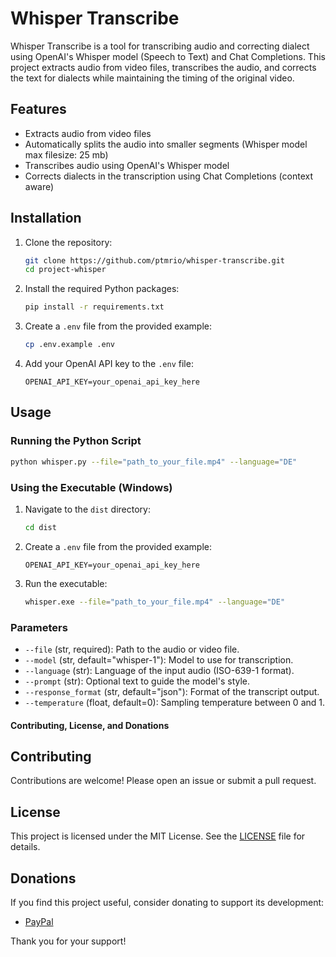 # Whisper Transcribe

Whisper Transcribe is a tool for transcribing audio and correcting dialect using OpenAI's Whisper model (Speech to Text) and Chat Completions. This project extracts audio from video files, transcribes the audio, and corrects the text for dialects while maintaining the timing of the original video.

## Features

- Extracts audio from video files
- Automatically splits the audio into smaller segments (Whisper model max filesize: 25 mb)
- Transcribes audio using OpenAI's Whisper model
- Corrects dialects in the transcription using Chat Completions (context aware)

## Installation

1. Clone the repository:

   ```bash
   git clone https://github.com/ptmrio/whisper-transcribe.git
   cd project-whisper
   ```

2. Install the required Python packages:

   ```bash
   pip install -r requirements.txt
   ```

3. Create a `.env` file from the provided example:

   ```bash
   cp .env.example .env
   ```

4. Add your OpenAI API key to the `.env` file:

   ```plaintext
   OPENAI_API_KEY=your_openai_api_key_here
   ```

## Usage

### Running the Python Script

```bash
python whisper.py --file="path_to_your_file.mp4" --language="DE"
```

### Using the Executable (Windows)

1. Navigate to the `dist` directory:

   ```bash
   cd dist
   ```

2. Create a `.env` file from the provided example:

   ```plaintext
   OPENAI_API_KEY=your_openai_api_key_here
   ```


3. Run the executable:

   ```bash
   whisper.exe --file="path_to_your_file.mp4" --language="DE"
   ```

### Parameters

- `--file` (str, required): Path to the audio or video file.
- `--model` (str, default="whisper-1"): Model to use for transcription.
- `--language` (str): Language of the input audio (ISO-639-1 format).
- `--prompt` (str): Optional text to guide the model's style.
- `--response_format` (str, default="json"): Format of the transcript output.
- `--temperature` (float, default=0): Sampling temperature between 0 and 1.

#### Contributing, License, and Donations

## Contributing

Contributions are welcome! Please open an issue or submit a pull request.

## License

This project is licensed under the MIT License. See the [LICENSE](https://github.com/ptmrio/whisper-transcribe/blob/main/LICENSE) file for details.

## Donations

If you find this project useful, consider donating to support its development:

- [PayPal](paypal.me/Petermeir)

Thank you for your support!
